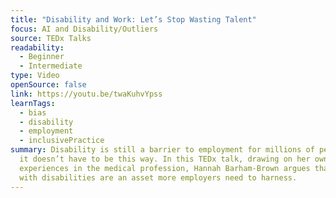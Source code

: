 ```yaml
---
title: "Disability and Work: Let’s Stop Wasting Talent"
focus: AI and Disability/Outliers
source: TEDx Talks
readability:
  - Beginner
  - Intermediate
type: Video
openSource: false
link: https://youtu.be/twaKuhvYpss
learnTags:
  - bias
  - disability
  - employment
  - inclusivePractice
summary: Disability is still a barrier to employment for millions of people, but
  it doesn’t have to be this way. In this TEDx talk, drawing on her own
  experiences in the medical profession, Hannah Barham-Brown argues that people
  with disabilities are an asset more employers need to harness.
---
```

